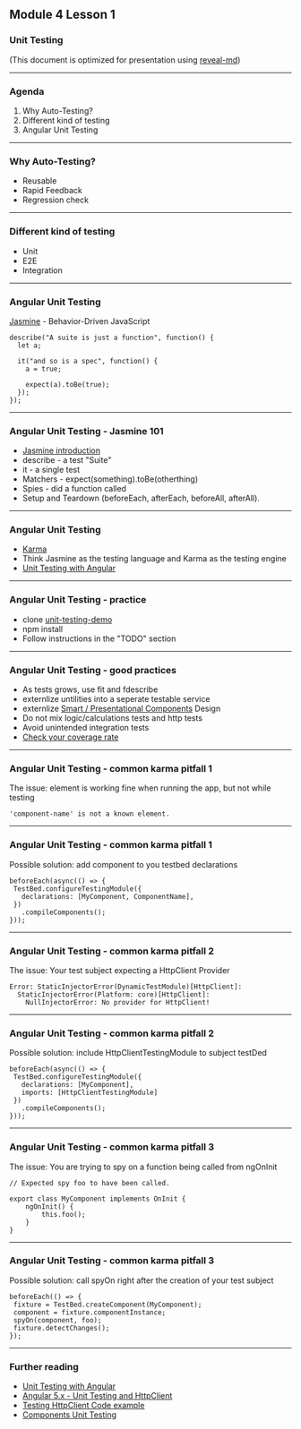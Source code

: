 ## Module 4 Lesson 1
### Unit Testing
(This document is optimized for presentation using [reveal-md](https://github.com/webpro/reveal-md))


---

### Agenda
1. Why Auto-Testing?
2. Different kind of testing
3. Angular Unit Testing

---
### Why Auto-Testing?
* <!-- .element: class="fragment" -->Reusable
* <!-- .element: class="fragment" -->Rapid Feedback
* <!-- .element: class="fragment" -->Regression check

---
### Different kind of testing
* <!-- .element: class="fragment" -->Unit
* <!-- .element: class="fragment" -->E2E
* <!-- .element: class="fragment" -->Integration


---
### Angular Unit Testing
[Jasmine](https://jasmine.github.io/) - Behavior-Driven JavaScript
```
describe("A suite is just a function", function() {
  let a;

  it("and so is a spec", function() {
    a = true;

    expect(a).toBe(true);
  });
});
```

---
### Angular Unit Testing - Jasmine 101
* [Jasmine introduction](https://jasmine.github.io/2.9/introduction)
* <!-- .element: class="fragment" -->describe - a test "Suite"
* <!-- .element: class="fragment" -->it - a single test
* <!-- .element: class="fragment" -->Matchers - expect(something).toBe(otherthing)
* <!-- .element: class="fragment" -->Spies - did a function called
* <!-- .element: class="fragment" -->Setup and Teardown (beforeEach, afterEach, beforeAll, afterAll).

---
### Angular Unit Testing
* [Karma](https://karma-runner.github.io/2.0/index.html)
* Think Jasmine as the testing language and Karma as the testing engine
* [Unit Testing with Angular](https://www.youtube.com/watch?v=Yod3tBt0beM)

---
### Angular Unit Testing - practice
* clone [unit-testing-demo](https://github.com/WEBbeast2018/unit-testing-demo)
* npm install
* Follow instructions in the "TODO" section

---
### Angular Unit Testing - good practices
* As tests grows, use fit and fdescribe
* externlize untilities into a seperate testable service
* externlize  [Smart / Presentational Components](https://blog.angular-university.io/angular-2-smart-components-vs-presentation-components-whats-the-difference-when-to-use-each-and-why/) Design
* Do not mix logic/calculations tests and http tests
* Avoid unintended integration tests
* [Check your coverage rate](https://github.com/angular/angular-cli/wiki/stories-code-coverage)

---
### Angular Unit Testing - common karma pitfall 1
The issue: element is working fine when running the app, but not while testing

```
'component-name' is not a known element.
```

---
### Angular Unit Testing - common karma pitfall 1

Possible solution: add component to you testbed declarations
```
beforeEach(async(() => {
 TestBed.configureTestingModule({
   declarations: [MyComponent, ComponentName],
 })
   .compileComponents();
}));
```


---
### Angular Unit Testing - common karma pitfall 2
The issue: Your test subject expecting a HttpClient Provider

```
Error: StaticInjectorError(DynamicTestModule)[HttpClient]:
  StaticInjectorError(Platform: core)[HttpClient]:
    NullInjectorError: No provider for HttpClient!
```
---

### Angular Unit Testing - common karma pitfall 2
Possible solution: include HttpClientTestingModule to subject testDed
```
beforeEach(async(() => {
 TestBed.configureTestingModule({
   declarations: [MyComponent],
   imports: [HttpClientTestingModule]
 })
   .compileComponents();
}));
```


---
### Angular Unit Testing - common karma pitfall 3
The issue: You are trying to spy on a function being called from ngOnInit

```
// Expected spy foo to have been called.

export class MyComponent implements OnInit {
    ngOnInit() {
 	    this.foo();
    }
}
```

---
### Angular Unit Testing - common karma pitfall 3
Possible solution: call spyOn right after the creation of your test subject
```
beforeEach(() => {
 fixture = TestBed.createComponent(MyComponent);
 component = fixture.componentInstance;
 spyOn(component, foo);
 fixture.detectChanges();
});
```



---
### Further reading
* [Unit Testing with Angular](https://www.youtube.com/watch?v=Yod3tBt0beM)
* [Angular 5.x - Unit Testing and HttpClient](https://www.youtube.com/watch?v=4JVnSkR04tM)
* [Testing HttpClient Code example](https://github.com/PaulHalliday/AngularTestingHttpClient)
* [Components Unit Testing](https://codecraft.tv/courses/angular/unit-testing/components/)


